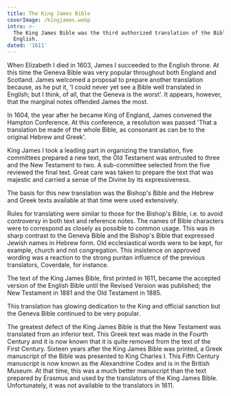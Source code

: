 ```yaml
---
title: The King James Bible
coverImage: /kingjames.webp
intro: >-
  The King James Bible was the third authorized translation of the Bible into
  English.
dated: '1611'
---
```


When Elizabeth I died in 1603, James I succeeded to the English throne. At this time the Geneva Bible was very popular throughout both England and Scotland. James welcomed a proposal to prepare another translation because, as he put it, 'I could never yet see a Bible well translated in English; but I think, of all, that the Geneva is the worst'. It appears, however, that the marginal notes offended James the most.

In 1604, the year after he became King of England, James convened the Hampton Conference. At this conference, a resolution was passed 'That a translation be made of the whole Bible, as consonant as can be to the original Hebrew and Greek'.

King James I took a leading part in organizing the translation, five committees prepared a new text, the Old Testament was entrusted to three and the New Testament to two. A sub-committee selected from the five reviewed the final text. Great care was taken to prepare the text that was majestic and carried a sense of the Divine by its expressiveness.

The basis for this new translation was the Bishop's Bible and the Hebrew and Greek texts available at that time were used extensively.

Rules for translating were similar to those for the Bishop's Bible, i.e. to avoid controversy in both text and reference notes. The names of Bible characters were to correspond as closely as possible to common usage. This was in sharp contrast to the Geneva Bible and the Bishop's Bible that expressed Jewish names in Hebrew form. Old ecclesiastical words were to be kept, for example, church and not congregation. This insistence on approved wording was a reaction to the strong puritan influence of the previous translators, Coverdale, for instance.

The text of the King James Bible, first printed in 1611, became the accepted version of the English Bible until the Revised Version was published; the New Testament in 1881 and the Old Testament in 1885.

This translation has glowing dedication to the King and official sanction but the Geneva Bible continued to be very popular.

The greatest defect of the King James Bible is that the New Testament was translated from an inferior text. This Greek text was made in the Fourth Century and it is now known that it is quite removed from the text of the First Century. Sixteen years after the King James Bible was printed, a Greek manuscript of the Bible was presented to King Charles I. This Fifth Century manuscript is now known as the Alexandrine Codex and is in the British Museum. At that time, this was a much better manuscript than the text prepared by Erasmus and used by the translators of the King James Bible. Unfortunately, it was not available to the translators in 1611.
